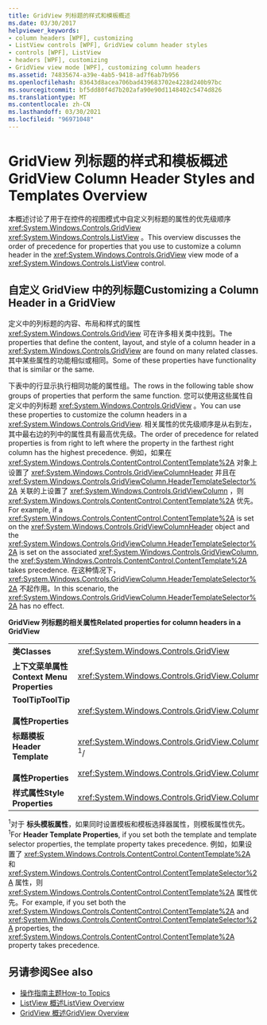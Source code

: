```yaml
---
title: GridView 列标题的样式和模板概述
ms.date: 03/30/2017
helpviewer_keywords:
- column headers [WPF], customizing
- ListView controls [WPF], GridView column header styles
- controls [WPF], ListView
- headers [WPF], customizing
- GridView view mode [WPF], customizing column headers
ms.assetid: 74835674-a39e-4ab5-9418-ad7f6ab7b956
ms.openlocfilehash: 83643d8acea706bad439683702e4228d240b97bc
ms.sourcegitcommit: bf5dd80f4d7b202afa90e90d1148402c5474d826
ms.translationtype: MT
ms.contentlocale: zh-CN
ms.lasthandoff: 03/30/2021
ms.locfileid: "96971048"
---
```

# <a name="gridview-column-header-styles-and-templates-overview"></a><span data-ttu-id="53edb-102">GridView 列标题的样式和模板概述</span><span class="sxs-lookup"><span data-stu-id="53edb-102">GridView Column Header Styles and Templates Overview</span></span>
<span data-ttu-id="53edb-103">本概述讨论了用于在控件的视图模式中自定义列标题的属性的优先级顺序 <xref:System.Windows.Controls.GridView> <xref:System.Windows.Controls.ListView> 。</span><span class="sxs-lookup"><span data-stu-id="53edb-103">This overview discusses the order of precedence for properties that you use to customize a column header in the <xref:System.Windows.Controls.GridView> view mode of a <xref:System.Windows.Controls.ListView> control.</span></span>  
  
## <a name="customizing-a-column-header-in-a-gridview"></a><span data-ttu-id="53edb-104">自定义 GridView 中的列标题</span><span class="sxs-lookup"><span data-stu-id="53edb-104">Customizing a Column Header in a GridView</span></span>  
 <span data-ttu-id="53edb-105">定义中的列标题的内容、布局和样式的属性 <xref:System.Windows.Controls.GridView> 可在许多相关类中找到。</span><span class="sxs-lookup"><span data-stu-id="53edb-105">The properties that define the content, layout, and style of a column header in a <xref:System.Windows.Controls.GridView> are found on many related classes.</span></span> <span data-ttu-id="53edb-106">其中某些属性的功能相似或相同。</span><span class="sxs-lookup"><span data-stu-id="53edb-106">Some of these properties have functionality that is similar or the same.</span></span>  
  
 <span data-ttu-id="53edb-107">下表中的行显示执行相同功能的属性组。</span><span class="sxs-lookup"><span data-stu-id="53edb-107">The rows in the following table show groups of properties that perform the same function.</span></span> <span data-ttu-id="53edb-108">您可以使用这些属性自定义中的列标题 <xref:System.Windows.Controls.GridView> 。</span><span class="sxs-lookup"><span data-stu-id="53edb-108">You can use these properties to customize the column headers in a <xref:System.Windows.Controls.GridView>.</span></span> <span data-ttu-id="53edb-109">相关属性的优先级顺序是从右到左，其中最右边的列中的属性具有最高优先级。</span><span class="sxs-lookup"><span data-stu-id="53edb-109">The order of precedence for related properties is from right to left where the property in the farthest right column has the highest precedence.</span></span> <span data-ttu-id="53edb-110">例如，如果在 <xref:System.Windows.Controls.ContentControl.ContentTemplate%2A> 对象上设置了 <xref:System.Windows.Controls.GridViewColumnHeader> 并且在 <xref:System.Windows.Controls.GridViewColumn.HeaderTemplateSelector%2A> 关联的上设置了 <xref:System.Windows.Controls.GridViewColumn> ，则 <xref:System.Windows.Controls.ContentControl.ContentTemplate%2A> 优先。</span><span class="sxs-lookup"><span data-stu-id="53edb-110">For example, if a <xref:System.Windows.Controls.ContentControl.ContentTemplate%2A> is set on the <xref:System.Windows.Controls.GridViewColumnHeader> object and the <xref:System.Windows.Controls.GridViewColumn.HeaderTemplateSelector%2A> is set on the associated <xref:System.Windows.Controls.GridViewColumn>, the <xref:System.Windows.Controls.ContentControl.ContentTemplate%2A> takes precedence.</span></span> <span data-ttu-id="53edb-111">在这种情况下， <xref:System.Windows.Controls.GridViewColumn.HeaderTemplateSelector%2A> 不起作用。</span><span class="sxs-lookup"><span data-stu-id="53edb-111">In this scenario, the <xref:System.Windows.Controls.GridViewColumn.HeaderTemplateSelector%2A> has no effect.</span></span>  
  
 <span data-ttu-id="53edb-112">**GridView 列标题的相关属性**</span><span class="sxs-lookup"><span data-stu-id="53edb-112">**Related properties for column headers in a GridView**</span></span>  
  
|||||  
|-|-|-|-|  
|<span data-ttu-id="53edb-113">**类**</span><span class="sxs-lookup"><span data-stu-id="53edb-113">**Classes**</span></span>|<xref:System.Windows.Controls.GridView>|<xref:System.Windows.Controls.GridViewColumn>|<xref:System.Windows.Controls.GridViewColumnHeader>|  
|<span data-ttu-id="53edb-114">**上下文菜单属性**</span><span class="sxs-lookup"><span data-stu-id="53edb-114">**Context Menu Properties**</span></span>|<xref:System.Windows.Controls.GridView.ColumnHeaderContextMenu%2A>|<span data-ttu-id="53edb-115">不适用</span><span class="sxs-lookup"><span data-stu-id="53edb-115">Not applicable</span></span>|<xref:System.Windows.FrameworkElement.ContextMenu%2A>|  
|<span data-ttu-id="53edb-116">**ToolTip**</span><span class="sxs-lookup"><span data-stu-id="53edb-116">**ToolTip**</span></span><br /><br /> <span data-ttu-id="53edb-117">**属性**</span><span class="sxs-lookup"><span data-stu-id="53edb-117">**Properties**</span></span>|<xref:System.Windows.Controls.GridView.ColumnHeaderToolTip%2A>|<span data-ttu-id="53edb-118">不适用</span><span class="sxs-lookup"><span data-stu-id="53edb-118">Not applicable</span></span>|<xref:System.Windows.FrameworkElement.ToolTip%2A>|  
|<span data-ttu-id="53edb-119">**标题模板**</span><span class="sxs-lookup"><span data-stu-id="53edb-119">**Header Template**</span></span><br /><br /> <span data-ttu-id="53edb-120">**属性**</span><span class="sxs-lookup"><span data-stu-id="53edb-120">**Properties**</span></span>|<span data-ttu-id="53edb-121"><xref:System.Windows.Controls.GridView.ColumnHeaderTemplate%2A><sup>1</sup>/</span><span class="sxs-lookup"><span data-stu-id="53edb-121"><xref:System.Windows.Controls.GridView.ColumnHeaderTemplate%2A> <sup>1</sup>/</span></span><br /><br /> <xref:System.Windows.Controls.GridView.ColumnHeaderTemplateSelector%2A>|<span data-ttu-id="53edb-122"><xref:System.Windows.Controls.GridViewColumn.HeaderTemplate%2A><sup>1</sup>/</span><span class="sxs-lookup"><span data-stu-id="53edb-122"><xref:System.Windows.Controls.GridViewColumn.HeaderTemplate%2A> <sup>1</sup>/</span></span><br /><br /> <xref:System.Windows.Controls.GridViewColumn.HeaderTemplateSelector%2A>|<span data-ttu-id="53edb-123"><xref:System.Windows.Controls.ContentControl.ContentTemplate%2A><sup>1</sup>/</span><span class="sxs-lookup"><span data-stu-id="53edb-123"><xref:System.Windows.Controls.ContentControl.ContentTemplate%2A> <sup>1</sup>/</span></span><br /><br /> <xref:System.Windows.Controls.ContentControl.ContentTemplateSelector%2A>|  
|<span data-ttu-id="53edb-124">**样式属性**</span><span class="sxs-lookup"><span data-stu-id="53edb-124">**Style Properties**</span></span>|<xref:System.Windows.Controls.GridView.ColumnHeaderContainerStyle%2A>|<xref:System.Windows.Controls.GridViewColumn.HeaderContainerStyle%2A>|<xref:System.Windows.FrameworkElement.Style%2A>|  
  
 <span data-ttu-id="53edb-125"><sup>1</sup>对于 **标头模板属性**，如果同时设置模板和模板选择器属性，则模板属性优先。</span><span class="sxs-lookup"><span data-stu-id="53edb-125"><sup>1</sup>For **Header Template Properties**, if you set both the template and template selector properties, the template property takes precedence.</span></span> <span data-ttu-id="53edb-126">例如，如果设置了 <xref:System.Windows.Controls.ContentControl.ContentTemplate%2A> 和 <xref:System.Windows.Controls.ContentControl.ContentTemplateSelector%2A> 属性，则 <xref:System.Windows.Controls.ContentControl.ContentTemplate%2A> 属性优先。</span><span class="sxs-lookup"><span data-stu-id="53edb-126">For example, if you set both the <xref:System.Windows.Controls.ContentControl.ContentTemplate%2A> and <xref:System.Windows.Controls.ContentControl.ContentTemplateSelector%2A> properties, the <xref:System.Windows.Controls.ContentControl.ContentTemplate%2A> property takes precedence.</span></span>  
  
## <a name="see-also"></a><span data-ttu-id="53edb-127">另请参阅</span><span class="sxs-lookup"><span data-stu-id="53edb-127">See also</span></span>

- [<span data-ttu-id="53edb-128">操作指南主题</span><span class="sxs-lookup"><span data-stu-id="53edb-128">How-to Topics</span></span>](listview-how-to-topics.md)
- [<span data-ttu-id="53edb-129">ListView 概述</span><span class="sxs-lookup"><span data-stu-id="53edb-129">ListView Overview</span></span>](listview-overview.md)
- [<span data-ttu-id="53edb-130">GridView 概述</span><span class="sxs-lookup"><span data-stu-id="53edb-130">GridView Overview</span></span>](gridview-overview.md)
